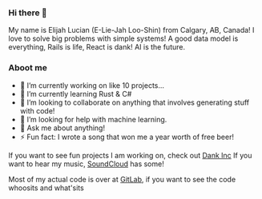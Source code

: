 ### Hi there 👋

My name is Elijah Lucian (E-Lie-Jah Loo-Shin) from Calgary, AB, Canada! I love to solve big problems with simple systems! A good data model is everything, Rails is life, React is dank! AI is the future.

### Aboot me

- 🔭 I’m currently working on like 10 projects...
- 🌱 I’m currently learning Rust & C#
- 👯 I’m looking to collaborate on anything that involves generating stuff with code!
- 🤔 I’m looking for help with machine learning.
- 💬 Ask me about anything!
- ⚡ Fun fact: I wrote a song that won me a year worth of free beer!

If you want to see fun projects I am working on, check out [Dank Inc](https://github.com/dank-inc/)
If you want to hear my music, [SoundCloud](https://soundcloud.com/elijahlucian) has some!

Most of my actual code is over at [GitLab](https://gitlab.com/elijahlucian), if you want to see the code whoosits and what'sits

